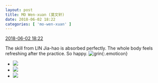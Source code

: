 ```yaml
---
layout: post
title: MO Wen-xuan (莫文轩)
date: 2018-06-02 18:22
categories: [ 'mo-wen-xuan' ]
---
```


<div class="weibo-info">
  <a href="https://weibo.com/6505418468/GjwrtdpB4">2018-06-02 18:22</a>
</div>

The skill from LIN Jia-hao is absorbed perfectly. The whole body feels refreshing after the practice. So happy. ![grin](https://img.t.sinajs.cn/t4/appstyle/expression/ext/normal/4d/2018new_huaixiao_org.png){:.emoticon}

<!-- more -->

<ul class="weibo-pic-list-1">
  <li class="weibo-pic">
    <a href="//wx3.sinaimg.cn/mw690/0076g4wkgy1frx0a0mqlrj316o1kwnpd.jpg"><img src="//wx3.sinaimg.cn/thumb150/0076g4wkgy1frx0a0mqlrj316o1kwnpd.jpg"/></a>
  </li>
  <li class="weibo-pic">
    <a href="//wx4.sinaimg.cn/mw690/0076g4wkgy1frx0a35c9kj316o1kwnpd.jpg"><img src="//wx4.sinaimg.cn/thumb150/0076g4wkgy1frx0a35c9kj316o1kwnpd.jpg"/></a>
  </li>
  <li class="weibo-pic">
    <a href="//wx2.sinaimg.cn/mw690/0076g4wkgy1frx09y9x4oj316o1kwu0x.jpg"><img src="//wx2.sinaimg.cn/thumb150/0076g4wkgy1frx09y9x4oj316o1kwu0x.jpg"/></a>
  </li>
</ul>
